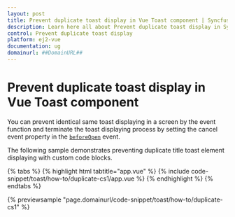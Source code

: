```yaml
---
layout: post
title: Prevent duplicate toast display in Vue Toast component | Syncfusion
description: Learn here all about Prevent duplicate toast display in Syncfusion Vue Toast component of Syncfusion Essential JS 2 and more.
control: Prevent duplicate toast display 
platform: ej2-vue
documentation: ug
domainurl: ##DomainURL##
---
```


# Prevent duplicate toast display in Vue Toast component

You can prevent identical same toast displaying in a screen by the event function and terminate the toast displaying process by setting the cancel event property in the [`beforeOpen`](https://ej2.syncfusion.com/vue/documentation/api/toast/#beforeopen) event.

The following sample demonstrates preventing duplicate title toast element displaying with custom code blocks.

{% tabs %}
{% highlight html tabtitle="app.vue" %}
{% include code-snippet/toast/how-to/duplicate-cs1/app.vue %}
{% endhighlight %}
{% endtabs %}
        
{% previewsample "page.domainurl/code-snippet/toast/how-to/duplicate-cs1" %}